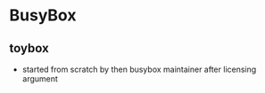 BusyBox
=======

## toybox

- started from scratch by then busybox maintainer after licensing argument
